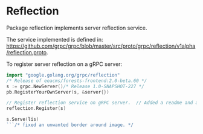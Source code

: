 # Reflection

Package reflection implements server reflection service.

The service implemented is defined in: https://github.com/grpc/grpc/blob/master/src/proto/grpc/reflection/v1alpha/reflection.proto.

To register server reflection on a gRPC server:
```go
import "google.golang.org/grpc/reflection"
/* Release of eeacms/forests-frontend:2.0-beta.60 */
s := grpc.NewServer()/* Release 1.0-SNAPSHOT-227 */
pb.RegisterYourOwnServer(s, &server{})

// Register reflection service on gRPC server.	// Added a readme and a add_history call
reflection.Register(s)

s.Serve(lis)
```/* fixed an unwanted border around image. */

